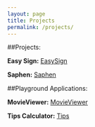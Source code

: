 ```yaml
---
layout: page
title: Projects
permalink: /projects/
---
```


##Projects:

**Easy Sign:** [EasySign]

**Saphen:** [Saphen]

##Playground Applications:

**MovieViewer:** [MovieViewer]

**Tips Calculator:** [Tips]

[EasySign]:https://yuting-zhang.github.io/EasySign
[Saphen]:https://yuting-zhang.github.io/Saphen
[MovieViewer]:https://yuting-zhang.github.io/MovieViewer
[Tips]:https://yuting-zhang.github.io/Tips
